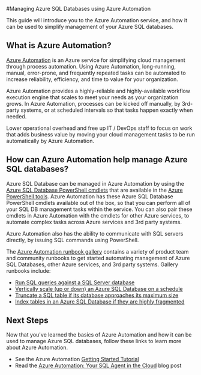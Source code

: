 <properties
	pageTitle="Manage Azure SQL Databases using Azure Automation"
	description="Learn about how the Azure Automation service can be used to manage Azure SQL databases at scale."
	services="sql-database, automation"
	documentationCenter=""
	authors="jodoglevy"
	manager="jeffreyg"
	editor="monicar"/>

<tags
	ms.service="sql-database"
	ms.workload="data-management"
	ms.tgt_pltfrm="na"
	ms.devlang="na"
	ms.topic="article"
	ms.date="05/20/2015"
	ms.author="jolevy"/>



#Managing Azure SQL Databases using Azure Automation

This guide will introduce you to the Azure Automation service, and how it can be used to simplify management of your Azure SQL databases.


## What is Azure Automation?

[Azure Automation](http://azure.microsoft.com/services/automation/) is an Azure service for simplifying cloud management through process automation. Using Azure Automation, long-running, manual, error-prone, and frequently repeated tasks can be automated to increase reliability, efficiency, and time to value for your organization.

Azure Automation provides a highly-reliable and highly-available workflow execution engine that scales to meet your needs as your organization grows. In Azure Automation, processes can be kicked off manually, by 3rd-party systems, or at scheduled intervals so that tasks happen exactly when needed.

Lower operational overhead and free up IT / DevOps staff to focus on work that adds business value by moving your cloud management tasks to be run automatically by Azure Automation.


## How can Azure Automation help manage Azure SQL databases?

Azure SQL Database can be managed in Azure Automation by using the [Azure SQL Database PowerShell cmdlets](https://msdn.microsoft.com/library/azure/dn546726.aspx) that are available in the [Azure PowerShell tools](https://msdn.microsoft.com/library/azure/jj156055.aspx). Azure Automation has these Azure SQL Database PowerShell cmdlets available out of the box, so that you can perform all of your SQL DB management tasks within the service. You can also pair these cmdlets in Azure Automation with the cmdlets for other Azure services, to automate complex tasks across Azure services and 3rd party systems.

Azure Automation also has the ability to communicate with SQL servers directly, by issuing SQL commands using PowerShell.

The [Azure Automation runbook gallery](http://azure.microsoft.com/blog/2014/10/07/introducing-the-azure-automation-runbook-gallery/) contains a variety of product team and community runbooks to get started automating management of Azure SQL Databases, other Azure services, and 3rd party systems. Gallery runbooks include:

 * [Run SQL queries against a SQL Server database](https://gallery.technet.microsoft.com/scriptcenter/How-to-use-a-SQL-Command-be77f9d2)
 * [Vertically scale (up or down) an Azure SQL Database on a schedule](https://gallery.technet.microsoft.com/scriptcenter/Azure-SQL-Database-e957354f)
 * [Truncate a SQL table if its database approaches its maximum size](https://gallery.technet.microsoft.com/scriptcenter/Azure-Automation-Your-SQL-30f8736b)
 * [Index tables in an Azure SQL Database if they are highly fragmented](https://gallery.technet.microsoft.com/scriptcenter/Indexes-tables-in-an-Azure-73a2a8ea)

## Next Steps

Now that you've learned the basics of Azure Automation and how it can be used to manage Azure SQL databases, follow these links to learn more about Azure Automation.

 * See the Azure Automation [Getting Started Tutorial](../automation-create-runbook-from-samples.md)
 * Read the [Azure Automation: Your SQL Agent in the Cloud](http://azure.microsoft.com/blog/2014/06/26/azure-automation-your-sql-agent-in-the-cloud/) blog post
 